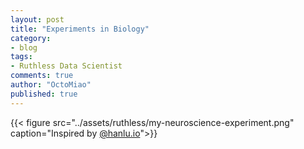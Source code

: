 ```yaml
---
layout: post
title: "Experiments in Biology"
category:
- blog
tags:
- Ruthless Data Scientist
comments: true
author: "OctoMiao"
published: true
---
```




{{< figure src="../assets/ruthless/my-neuroscience-experiment.png" caption="Inspired by [@hanlu.io](http://hanlu.io)">}}

